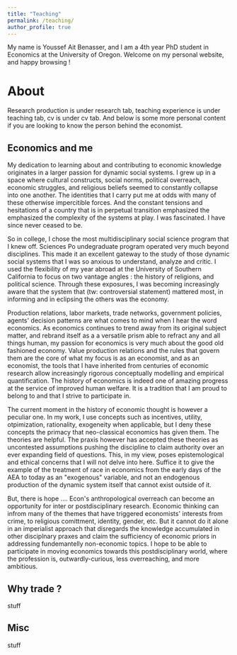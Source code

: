 ```yaml
---
title: "Teaching"
permalink: /teaching/
author_profile: true
---
```



My name is Youssef Ait Benasser, and I am a 4th year PhD student in Economics at the University of Oregon. Welcome on my personal website, and happy browsing !


About 
======
Research production is under research tab, teaching experience is under teaching tab, cv is under cv tab. And below is some more personal content if you are looking to know the person behind the economist.

Economics and me 
------
My dedication to learning about and contributing to economic knowledge originates in a larger passion for dynamic social systems. I grew up in a space where cultural constructs, social norms, political overreach, economic struggles, and religious beliefs seemed to constantly collapse into one another. The identities that I carry put me at odds with many of these otherwise impercitible forces. And the constant tensions and hesitations of a country that is in perpetual transition emphasized the emphasized the complexity of the systems at play. I was fascinated. I have since never ceased to be. 

So in college, I chose the most multidisciplinary social science program that I knew off. Sciences Po undegraduate program operated very much beyond disciplines. This made it an excellent gateway to the study of those dynamic social systems that I was so anxious to understand, analyze and critic. I used the flexibility of my year abroad at the University of Southern California to focus on two vantage angles : the history of religions, and political science. Through these exposures, I was becoming increasingly aware that the system that (tw: controversial statement) mattered most, in informing and in eclipsing the others was the economy. 

Production relations, labor markets, trade networks, government policies, agents' decision patterns are what comes to mind when I hear the word economics. As economics continues to trend away from its original subject matter, and rebrand itself as a a versatile prism able to refract any and all things human, my passion for economics is very much about the good old fashioned economy. Value production relations and the rules that govern them are the core of what my focus is as an economist, and as an economist, the tools that I have inherited from centuries of economic research allow increasingly rigorous conceptually modelling and empirical quantification. The history of economics is indeed one of amazing progress at the service of improved human welfare. It is a tradition that I am proud to belong to and that I strive to participate in. 

The current moment in the history of economic thought is however a peculiar one. In my work, I use concepts such as incentives, utility, otpimization, rationality, exogeneity when applicable, but I deny these concepts the primacy that neo-classical economics has given them. The theories are helpful. The praxis however has accepted these theories as uncontested assumptions pushing the discipline to claim authority over an ever expanding field of questions. This, in my view, poses epistemological and ethical concerns that I will not delve into here. Suffice it to give the example of the treatment of race in economics from the early days of the AEA to today as an "exogenous" variable, and not an endogenous production of the dynamic system itself that cannot exist outside of it.

But, there is hope .... Econ's anthropological overreach can become an opportunity for inter or postdisciplinary research. Economic thinking can infrom many of the themes that have triggered economists' interests from crime, to religious comittment, identity, gender, etc. But it cannot do it alone in an imperialist approach that disregards the knowledge accumulated in other disciplnary praxes and claim the sufficiency of economic priors in addressing fundemantelly non-economic topics. I hope to be able to participate in moving economics towards this postdisciplinary world, where the profession is, outwardly-curious, less overreaching, and more ambitious.  

Why trade ? 
------
stuff

Misc
------
stuff

